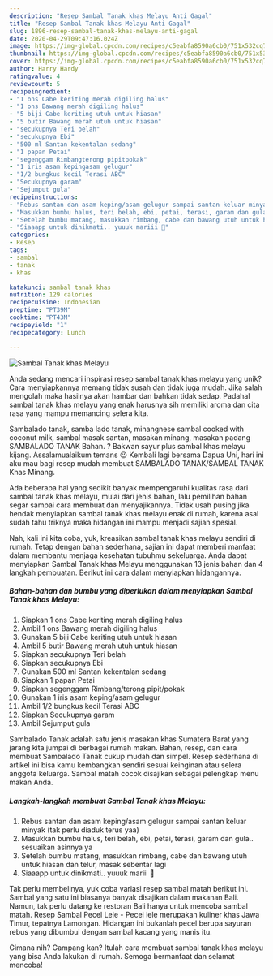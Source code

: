 ```yaml
---
description: "Resep Sambal Tanak khas Melayu Anti Gagal"
title: "Resep Sambal Tanak khas Melayu Anti Gagal"
slug: 1896-resep-sambal-tanak-khas-melayu-anti-gagal
date: 2020-04-29T09:47:16.024Z
image: https://img-global.cpcdn.com/recipes/c5eabfa8590a6cb0/751x532cq70/sambal-tanak-khas-melayu-foto-resep-utama.jpg
thumbnail: https://img-global.cpcdn.com/recipes/c5eabfa8590a6cb0/751x532cq70/sambal-tanak-khas-melayu-foto-resep-utama.jpg
cover: https://img-global.cpcdn.com/recipes/c5eabfa8590a6cb0/751x532cq70/sambal-tanak-khas-melayu-foto-resep-utama.jpg
author: Harry Hardy
ratingvalue: 4
reviewcount: 5
recipeingredient:
- "1 ons Cabe keriting merah digiling halus"
- "1 ons Bawang merah digiling halus"
- "5 biji Cabe keriting utuh untuk hiasan"
- "5 butir Bawang merah utuh untuk hiasan"
- "secukupnya Teri belah"
- "secukupnya Ebi"
- "500 ml Santan kekentalan sedang"
- "1 papan Petai"
- "segenggam Rimbangterong pipitpokak"
- "1 iris asam kepingasam gelugur"
- "1/2 bungkus kecil Terasi ABC"
- "Secukupnya garam"
- "Sejumput gula"
recipeinstructions:
- "Rebus santan dan asam keping/asam gelugur sampai santan keluar minyak (tak perlu diaduk terus yaa)"
- "Masukkan bumbu halus, teri belah, ebi, petai, terasi, garam dan gula.. sesuaikan asinnya ya"
- "Setelah bumbu matang, masukkan rimbang, cabe dan bawang utuh untuk hiasan dan telur, masak sebentar lagi"
- "Siaaapp untuk dinikmati.. yuuuk mariii 🤤"
categories:
- Resep
tags:
- sambal
- tanak
- khas

katakunci: sambal tanak khas 
nutrition: 129 calories
recipecuisine: Indonesian
preptime: "PT39M"
cooktime: "PT43M"
recipeyield: "1"
recipecategory: Lunch

---
```



![Sambal Tanak khas Melayu](https://img-global.cpcdn.com/recipes/c5eabfa8590a6cb0/751x532cq70/sambal-tanak-khas-melayu-foto-resep-utama.jpg)

Anda sedang mencari inspirasi resep sambal tanak khas melayu yang unik? Cara menyiapkannya memang tidak susah dan tidak juga mudah. Jika salah mengolah maka hasilnya akan hambar dan bahkan tidak sedap. Padahal sambal tanak khas melayu yang enak harusnya sih memiliki aroma dan cita rasa yang mampu memancing selera kita.

Sambalado tanak, samba lado tanak, minangnese sambal cooked with coconut milk, sambal masak santan, masakan minang, masakan padang SAMBALADO TANAK Bahan. ? Bakwan sayur plus sambal khas melayu kijang. Assalamualaikum temans 😉 Kembali lagi bersama Dapua Uni, hari ini aku mau bagi resep mudah membuat SAMBALADO TANAK/SAMBAL TANAK Khas Minang.

Ada beberapa hal yang sedikit banyak mempengaruhi kualitas rasa dari sambal tanak khas melayu, mulai dari jenis bahan, lalu pemilihan bahan segar sampai cara membuat dan menyajikannya. Tidak usah pusing jika hendak menyiapkan sambal tanak khas melayu enak di rumah, karena asal sudah tahu triknya maka hidangan ini mampu menjadi sajian spesial.


Nah, kali ini kita coba, yuk, kreasikan sambal tanak khas melayu sendiri di rumah. Tetap dengan bahan sederhana, sajian ini dapat memberi manfaat dalam membantu menjaga kesehatan tubuhmu sekeluarga. Anda dapat menyiapkan Sambal Tanak khas Melayu menggunakan 13 jenis bahan dan 4 langkah pembuatan. Berikut ini cara dalam menyiapkan hidangannya.

<!--inarticleads1-->

##### Bahan-bahan dan bumbu yang diperlukan dalam menyiapkan Sambal Tanak khas Melayu:

1. Siapkan 1 ons Cabe keriting merah digiling halus
1. Ambil 1 ons Bawang merah digiling halus
1. Gunakan 5 biji Cabe keriting utuh untuk hiasan
1. Ambil 5 butir Bawang merah utuh untuk hiasan
1. Siapkan secukupnya Teri belah
1. Siapkan secukupnya Ebi
1. Gunakan 500 ml Santan kekentalan sedang
1. Siapkan 1 papan Petai
1. Siapkan segenggam Rimbang/terong pipit/pokak
1. Gunakan 1 iris asam keping/asam gelugur
1. Ambil 1/2 bungkus kecil Terasi ABC
1. Siapkan Secukupnya garam
1. Ambil Sejumput gula


Sambalado Tanak adalah satu jenis masakan khas Sumatera Barat yang jarang kita jumpai di berbagai rumah makan. Bahan, resep, dan cara membuat Sambalado Tanak cukup mudah dan simpel. Resep sederhana di artikel ini bisa kamu kembangkan sendiri sesuai keinginan atau selera anggota keluarga. Sambal matah cocok disajikan sebagai pelengkap menu makan Anda. 

<!--inarticleads2-->

##### Langkah-langkah membuat Sambal Tanak khas Melayu:

1. Rebus santan dan asam keping/asam gelugur sampai santan keluar minyak (tak perlu diaduk terus yaa)
1. Masukkan bumbu halus, teri belah, ebi, petai, terasi, garam dan gula.. sesuaikan asinnya ya
1. Setelah bumbu matang, masukkan rimbang, cabe dan bawang utuh untuk hiasan dan telur, masak sebentar lagi
1. Siaaapp untuk dinikmati.. yuuuk mariii 🤤


Tak perlu membelinya, yuk coba variasi resep sambal matah berikut ini. Sambal yang satu ini biasanya banyak disajikan dalam makanan Bali. Namun, tak perlu datang ke restoran Bali hanya untuk mencoba sambal matah. Resep Sambal Pecel Lele - Pecel lele merupakan kuliner khas Jawa Timur, tepatnya Lamongan. Hidangan ini bukanlah pecel berupa sayuran rebus yang dibumbui dengan sambal kacang yang manis itu. 

Gimana nih? Gampang kan? Itulah cara membuat sambal tanak khas melayu yang bisa Anda lakukan di rumah. Semoga bermanfaat dan selamat mencoba!
